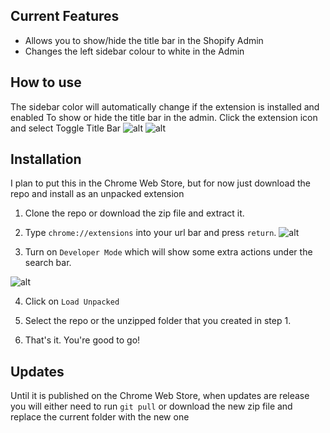 ## Current Features
- Allows you to show/hide the title bar in the Shopify Admin
- Changes the left sidebar colour to white in the Admin

## How to use
The sidebar color will automatically change if the extension is installed and enabled
To show or hide the title bar in the admin. Click the extension icon and select Toggle Title Bar
![alt](https://screenshot.click/10-47-o5z24-bvqpn.jpg)
![alt](https://screenshot.click/screenshot.jpg)

## Installation

I plan to put this in the Chrome Web Store, but for now just download the repo and install as an unpacked extension

1. Clone the repo or download the zip file and extract it.

2. Type `chrome://extensions` into your url bar and press `return`. ![alt](https://screenshot.click/10-55-pcupg-60pvl.jpg)

3. Turn on `Developer Mode` which will show some extra actions under the search bar.

![alt](https://screenshot.click/10-56-783gj-vm91g.jpg)

4. Click on `Load Unpacked`

5. Select the repo or the unzipped folder that you created in step 1.

6. That's it. You're good to go! 

## Updates
Until it is published on the Chrome Web Store, when updates are release you will either need to run `git pull` or download the new zip file and replace the current folder with the new one
